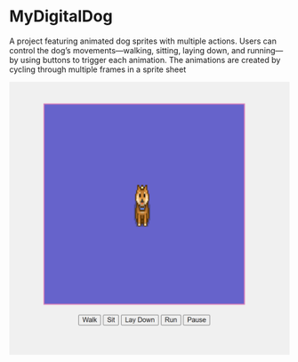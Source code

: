 # MyDigitalDog

A project featuring animated dog sprites with multiple actions. Users can control the dog’s movements—walking, sitting, laying down, and running—by using buttons to trigger each animation. The animations are created by cycling through multiple frames in a sprite sheet

![Screenshot of Dog Animation Project](./ScreenshotForGit.png)

